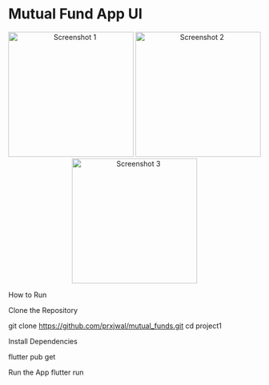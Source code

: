 # Mutual Fund App UI

<p align="center">
  <img src="https://github.com/user-attachments/assets/17ec0715-6b95-4745-807a-93829af05ecf" alt="Screenshot 1" width="250" />
  <img src="https://github.com/user-attachments/assets/2bd5a6fc-e56b-46b8-94ed-b625a170bbf9" alt="Screenshot 2" width="250" />
  <img src="https://github.com/user-attachments/assets/db4836f7-5354-4c63-8995-627fdd8d14d6" alt="Screenshot 3" width="250" />
</p>


How to Run

Clone the Repository
   
   git clone https://github.com/prxjwal/mutual_funds.git
   cd project1

Install Dependencies

   flutter pub get

Run the App
  flutter run
